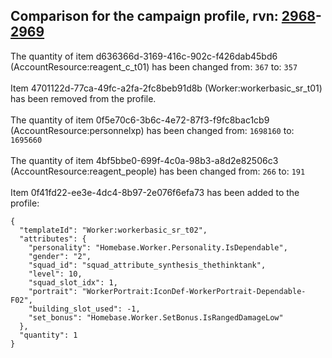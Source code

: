 ## Comparison for the campaign profile, rvn: [2968](https://github.com/PRO100KatYT/FortniteProfileRevisions/tree/main/profiles/campaign/2968%20campaign.json)-[2969](https://github.com/PRO100KatYT/FortniteProfileRevisions/tree/main/profiles/campaign/2969%20campaign.json)

The quantity of item d636366d-3169-416c-902c-f426dab45bd6 (AccountResource:reagent_c_t01) has been changed from: `367` to: `357`
<br><br>
Item 4701122d-77ca-49fc-a2fa-2fc8beb91d8b (Worker:workerbasic_sr_t01) has been removed from the profile.
<br><br>
The quantity of item 0f5e70c6-3b6c-4e72-87f3-f9fc8bac1cb9 (AccountResource:personnelxp) has been changed from: `1698160` to: `1695660`
<br><br>
The quantity of item 4bf5bbe0-699f-4c0a-98b3-a8d2e82506c3 (AccountResource:reagent_people) has been changed from: `266` to: `191`
<br><br>
Item 0f41fd22-ee3e-4dc4-8b97-2e076f6efa73 has been added to the profile:

```
{
  "templateId": "Worker:workerbasic_sr_t02",
  "attributes": {
    "personality": "Homebase.Worker.Personality.IsDependable",
    "gender": "2",
    "squad_id": "squad_attribute_synthesis_thethinktank",
    "level": 10,
    "squad_slot_idx": 1,
    "portrait": "WorkerPortrait:IconDef-WorkerPortrait-Dependable-F02",
    "building_slot_used": -1,
    "set_bonus": "Homebase.Worker.SetBonus.IsRangedDamageLow"
  },
  "quantity": 1
}
```

<br><br>
